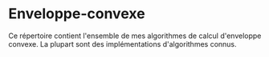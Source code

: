 # Enveloppe-convexe
Ce répertoire contient l'ensemble de mes algorithmes de calcul d'enveloppe convexe. La plupart sont des implémentations d'algorithmes connus.
